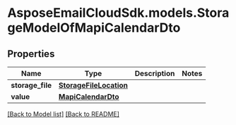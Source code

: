 # AsposeEmailCloudSdk.models.StorageModelOfMapiCalendarDto

## Properties
Name | Type | Description | Notes
------------ | ------------- | ------------- | -------------
**storage_file** |[**StorageFileLocation**](StorageFileLocation.md) | |
**value** |[**MapiCalendarDto**](MapiCalendarDto.md) | |




[[Back to Model list]](Models.md) [[Back to README]](README.md)

